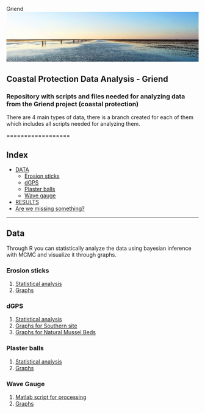 Griend ![Wadden Sea](https://github.com/gabrielamg24/SST/blob/extras/waddensea.jpg)

## Coastal Protection Data Analysis - Griend

### Repository with scripts and files needed for analyzing data from the Griend project (coastal protection)

There are 4 main types of data, there is a branch created for each of them which includes all scripts needed for analyzing them. 

==================
## Index
  - [DATA](#data)
    - [Erosion sticks](#erosion-sticks)
    - [dGPS](#dgps)
    - [Plaster balls](#plaster-balls)
    - [Wave gauge](#wave-gauge)
  - [RESULTS](#results)
  - [Are we missing something?](#are-we-missing-something)

---
## Data 

Through R you can statistically analyze the data using bayesian inference with MCMC and visualize it through graphs. 

### Erosion sticks  

1. [Statistical analysis](https://github.com/gabrielamg24/CoastalProtectionData/blob/Erosion-sticks/sticksSTATS.R)
2. [Graphs](https://github.com/gabrielamg24/CoastalProtectionData/blob/Erosion-sticks/sedsticksPLOTS.R)

### dGPS

1. [Statistical analysis](https://github.com/gabrielamg24/CoastalProtectionData/blob/dgps/dgpsSTATS.R)
2. [Graphs for Southern site](https://github.com/gabrielamg24/CoastalProtectionData/blob/dgps/dgpsPLOTSsouth.R)
3. [Graphs for Natural Mussel Beds](https://github.com/gabrielamg24/CoastalProtectionData/blob/dgps/dgpsPLOTSnmb.R)

### Plaster balls

1. [Statistical analysis](https://github.com/gabrielamg24/CoastalProtectionData/blob/plaster-bal/gypsumSTATS.R)
2. [Graphs](https://github.com/gabrielamg24/CoastalProtectionData/blob/plaster-bal/gypsumPLOTS.R)

### Wave Gauge

1. [Matlab script for processing](https://github.com/gabrielamg24/CoastalProtectionData/blob/waveloggers/OSSI_august.m)
2. [Graphs](https://github.com/gabrielamg24/CoastalProtectionData/blob/waveloggers/waveloggersGRAPHS.R)


